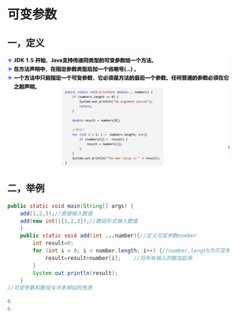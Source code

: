 # 可变参数

## 一，定义

<img src="img/17.可变参数/image-20220128172054767.png" alt="image-20220128172054767" style="zoom:50%;" />

## 二，举例

```java
public static void main(String[] args) {
    add(1,2,3);//直接输入数值
    add(new int[]{1,2,3});//数组形式输入数值
    }
    public static void add(int ...number){//定义可变参数number
        int result=0;
        for (int i = 0; i < number.length; i++) {//number.length为可变参数长度
            result=result+number[i];	//将所有输入的数加起来
        }
        System.out.println(result);
    }
//可变参数和数组与许多相似的性质
```

```java
6
6
```


